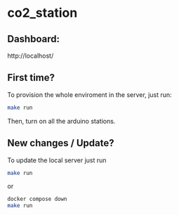 # co2_station

## Dashboard:

http://localhost/

## First time?

To provision the whole enviroment in the server, just run:

``` bash
make run
```

Then, turn on all the arduino stations.

## New changes / Update?

To update the local server just run

``` bash
make run
```

or 

``` bash
docker compose down
make run
```



